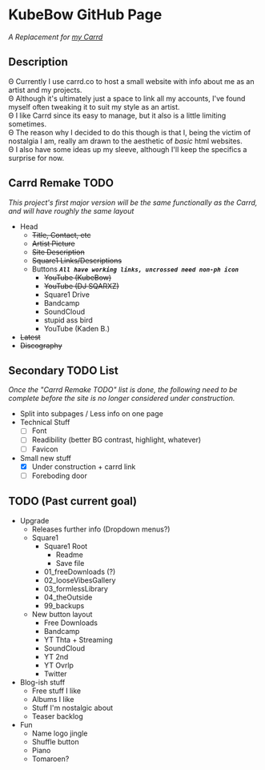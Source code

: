 # KubeBow GitHub Page
*A Replacement for [my Carrd](https://KubeBow.carrd.co)*
## Description
Θ Currently I use carrd.co to host a small website with info about me as an artist and my projects.<br>
Θ Although it's ultimately just a space to link all my accounts, I've found myself often tweaking it to suit my style as an artist.<br>
Θ I like Carrd since its easy to manage, but it also is a little limiting sometimes.<br>
Θ The reason why I decided to do this though is that I, being the victim of nostalgia I am, really am 
drawn to the aesthetic of *basic* html websites.<br>
Θ I also have some ideas up my sleeve, although I'll keep the specifics a surprise for now.<br>
## Carrd Remake TODO
*This project's first major version will be the same functionally as the Carrd, and will have roughly the same layout*
- Head
	- ~~Title, Contact, etc~~
	- ~~Artist Picture~~
	- ~~Site Description~~
	- ~~Square1 Links/Descriptions~~
	- Buttons ***`All have working links, uncrossed need non-ph icon`***
		- ~~YouTube (KubeBow)~~
		- ~~YouTube (DJ SQARXZ)~~
		- Square1 Drive
		- Bandcamp
		- SoundCloud
		- stupid ass bird
		- YouTube (Kaden B.)
- ~~Latest~~
- ~~Discography~~
## Secondary TODO List
*Once the "Carrd Remake TODO" list is done, the following need to be complete before the site is no longer considered under construction.*
- Split into subpages / Less info on one page
- Technical Stuff
	- [ ] Font
	- [ ] Readibility (better BG contrast, highlight, whatever)
	- [ ] Favicon
- Small new stuff
	- [x] Under construction + carrd link
	- [ ] Foreboding door
## TODO (Past current goal)
- Upgrade
	- Releases further info (Dropdown menus?)
	- Square1
		- Square1 Root
			- Readme
			- Save file
		- 01_freeDownloads (?)
		- 02_looseVibesGallery
		- 03_formlessLibrary
		- 04_theOutside
		- 99_backups
	- New button layout
		- Free Downloads
		- Bandcamp
		- YT Thta + Streaming
		- SoundCloud
		- YT 2nd
		- YT Ovrlp
		- Twitter
- Blog-ish stuff
	- Free stuff I like
	- Albums I like
	- Stuff I'm nostalgic about
	- Teaser backlog
- Fun
	- Name logo jingle
	- Shuffle button
	- Piano
	- Tomaroen?